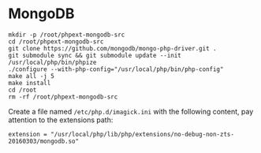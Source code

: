 # MongoDB

```
mkdir -p /root/phpext-mongodb-src
cd /root/phpext-mongodb-src
git clone https://github.com/mongodb/mongo-php-driver.git .
git submodule sync && git submodule update --init
/usr/local/php/bin/phpize
./configure --with-php-config="/usr/local/php/bin/php-config"
make all -j 5
make install
cd /root
rm -rf /root/phpext-mongodb-src
```

Create a file named `/etc/php.d/imagick.ini` with the following content, pay attention to the extensions path:
```
extension = "/usr/local/php/lib/php/extensions/no-debug-non-zts-20160303/mongodb.so"
```
